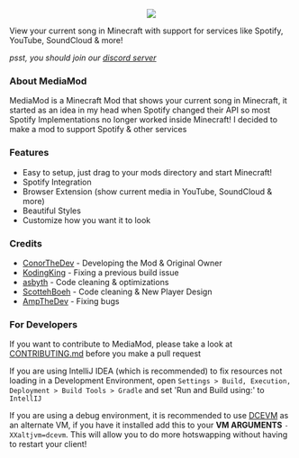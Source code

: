 <p align="center">
  <img src="https://raw.githubusercontent.com/MediaModMC/MediaMod/master/src/main/resources/assets/mediamod/header.png">
</p>

View your current song in Minecraft with support for services like Spotify, YouTube, SoundCloud & more!

*psst, you should join our [discord server](https://discord.gg/sk1er)*

### About MediaMod
MediaMod is a Minecraft Mod that shows your current song in Minecraft, it started as an idea in my head when Spotify changed their API so most Spotify Implementations no longer worked inside Minecraft! I decided to make a mod to support Spotify & other services

### Features
- Easy to setup, just drag to your mods directory and start Minecraft!
- Spotify Integration
- Browser Extension (show current media in YouTube, SoundCloud & more)
- Beautiful Styles
- Customize how you want it to look

### Credits
- [ConorTheDev](https://twitter.com/ConorTheDev) - Developing the Mod & Original Owner
- [KodingKing](https://twitter.com/KodingKing_) - Fixing a previous build issue
- [asbyth](https://twitter.com/asbythh) - Code cleaning & optimizations
- [ScottehBoeh](https://twitter.com/ScottehBoeh) - Code cleaning & New Player Design
- [AmpTheDev](https://twitter.com/AmpTheDev) - Fixing bugs

### For Developers
If you want to contribute to MediaMod, please take a look at [CONTRIBUTING.md](https://github.com/MediaModMC/MediaMod/blob/master/CONTRIBUTING.md) before you make a pull request

If you are using IntelliJ IDEA (which is recommended) to fix resources not loading in a Development Environment, open ``Settings > Build, Execution, Deployment > Build Tools > Gradle`` and set 'Run and Build using:' to `IntellIJ`

If you are using a debug environment, it is recommended to use [DCEVM](https://github.com/dcevm/dcevm/releases) as an alternate VM, if you have it installed add this to your **VM ARGUMENTS** ``-XXaltjvm=dcevm``. This will allow you to do more hotswapping without having to restart your client!
